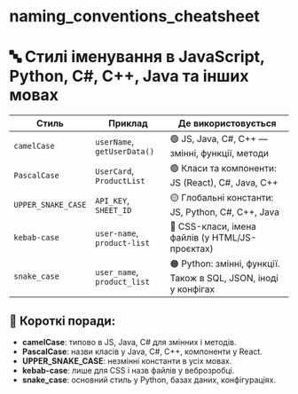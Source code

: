 # naming_conventions_cheatsheet

# 🔤 Стилі іменування в JavaScript, Python, C#, C++, Java та інших мовах

| Стиль              | Приклад                        | Де використовується                                                                 |
|--------------------|--------------------------------|-------------------------------------------------------------------------------------|
| `camelCase`        | `userName`, `getUserData()`    | 🟢 JS, Java, C#, C++ — змінні, функції, методи                                      |
| `PascalCase`       | `UserCard`, `ProductList`      | 🟢 Класи та компоненти: JS (React), C#, Java, C++                                   |
| `UPPER_SNAKE_CASE` | `API_KEY`, `SHEET_ID`          | 🟡 Глобальні константи: JS, Python, C#, C++, Java                                   |
| `kebab-case`       | `user-name`, `product-list`    | 🔵 CSS-класи, імена файлів (у HTML/JS-проєктах)                                     |
| `snake_case`       | `user_name`, `product_list`    | 🟠 Python: змінні, функції. Також в SQL, JSON, іноді у конфігах                     |

## 🔎 Короткі поради:

- **camelCase**: типово в JS, Java, C# для змінних і методів.
- **PascalCase**: назви класів у Java, C#, C++, компоненти у React.
- **UPPER_SNAKE_CASE**: незмінні константи в усіх мовах.
- **kebab-case**: лише для CSS і назв файлів у веброзробці.
- **snake_case**: основний стиль у Python, базах даних, конфігураціях.



